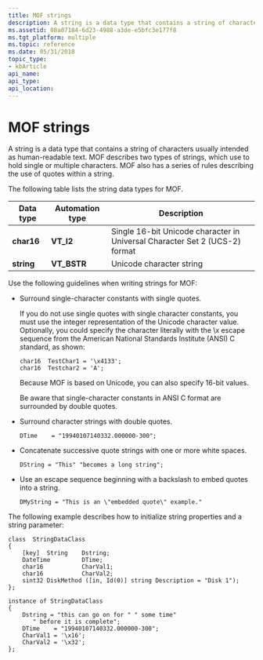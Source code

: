 ```yaml
---
title: MOF strings
description: A string is a data type that contains a string of characters usually intended as human-readable text.
ms.assetid: 08a07184-6d23-4988-a3de-e5bfc3e177f8
ms.tgt_platform: multiple
ms.topic: reference
ms.date: 05/31/2018
topic_type: 
- kbArticle
api_name: 
api_type: 
api_location: 
---
```


# MOF strings

A string is a data type that contains a string of characters usually intended as human-readable text. MOF describes two types of strings, which use to hold single or multiple characters. MOF also has a series of rules describing the use of quotes within a string.

The following table lists the string data types for MOF.



| Data type  | Automation type | Description                                                                            |
|------------|-----------------|----------------------------------------------------------------------------------------|
| **char16** | **VT\_I2**      | Single 16-bit Unicode character in Universal Character Set 2 (UCS-2) format<br/> |
| **string** | **VT\_BSTR**    | Unicode character string<br/>                                                    |



 

Use the following guidelines when writing strings for MOF:

-   Surround single-character constants with single quotes.

    If you do not use single quotes with single character constants, you must use the integer representation of the Unicode character value. Optionally, you could specify the character literally with the \\x escape sequence from the American National Standards Institute (ANSI) C standard, as shown:

    ``` syntax
    char16  TestChar1 = '\x4133';
    char16  Testchar2 = 'A';
    ```

    Because MOF is based on Unicode, you can also specify 16-bit values.

    Be aware that single-character constants in ANSI C format are surrounded by double quotes.

-   Surround character strings with double quotes.

    ``` syntax
    DTime    = "19940107140332.000000-300";
    ```

-   Concatenate successive quote strings with one or more white spaces.

    ``` syntax
    DString = "This" "becomes a long string";
    ```

-   Use an escape sequence beginning with a backslash to embed quotes into a string.

    ``` syntax
    DMyString = "This is an \"embedded quote\" example."
    ```

The following example describes how to initialize string properties and a string parameter:

``` syntax
class  StringDataClass
{
    [key]  String    Dstring;
    DateTime         DTime;
    char16           CharVal1;
    char16           CharVal2;
    sint32 DiskMethod ([in, Id(0)] string Description = "Disk 1");
};

instance of StringDataClass
{
    Dstring = "this can go on for " " some time"
       " before it is complete";
    DTime    = "19940107140332.000000-300";
    CharVal1 = '\x16';
    CharVal2 = '\x32';
};
```

 

 




